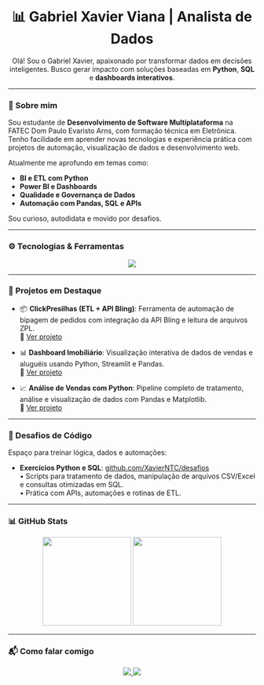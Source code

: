 <h1 align="center">📊 Gabriel Xavier Viana | Analista de Dados</h1>

<p align="center">
  Olá! Sou o Gabriel Xavier, apaixonado por transformar dados em decisões inteligentes.  
  Busco gerar impacto com soluções baseadas em <strong>Python</strong>, <strong>SQL</strong> e <strong>dashboards interativos</strong>.
</p>

---

### 🧠 Sobre mim

Sou estudante de <strong>Desenvolvimento de Software Multiplataforma</strong> na FATEC Dom Paulo Evaristo Arns, com formação técnica em Eletrônica.  
Tenho facilidade em aprender novas tecnologias e experiência prática com projetos de automação, visualização de dados e desenvolvimento web.  

Atualmente me aprofundo em temas como:  
- <strong>BI e ETL com Python</strong>  
- <strong>Power BI e Dashboards</strong>  
- <strong>Qualidade e Governança de Dados</strong>  
- <strong>Automação com Pandas, SQL e APIs</strong>  

Sou curioso, autodidata e movido por desafios.

---

### ⚙️ Tecnologias & Ferramentas

<p align="center">
  <a href="https://skillicons.dev">
    <img src="https://skillicons.dev/icons?i=python,sql,pandas,numpy,streamlit,powerbi,git,github,vscode,linux"/>
  </a>
</p>

---

### 🧪 Projetos em Destaque

- 📦 **ClickPresilhas (ETL + API Bling)**: Ferramenta de automação de bipagem de pedidos com integração da API Bling e leitura de arquivos ZPL.  
  🔗 [Ver projeto](https://github.com/XavierNTC/ClickPresilhas)

- 📊 **Dashboard Imobiliário**: Visualização interativa de dados de vendas e aluguéis usando Python, Streamlit e Pandas.  
  🔗 [Ver projeto](https://github.com/XavierNTC/Dashboard-Imobiliario)

- 📈 **Análise de Vendas com Python**: Pipeline completo de tratamento, análise e visualização de dados com Pandas e Matplotlib.  
  🔗 [Ver projeto](https://github.com/XavierNTC/analise-vendas)

---

### 🧩 Desafios de Código

Espaço para treinar lógica, dados e automações:

- **Exercícios Python e SQL**: [github.com/XavierNTC/desafios](https://github.com/XavierNTC/desafios)  
  • Scripts para tratamento de dados, manipulação de arquivos CSV/Excel e consultas otimizadas em SQL.  
  • Prática com APIs, automações e rotinas de ETL.

---

### 📊 GitHub Stats

<p align="center">
  <img height="180em" src="https://github-readme-stats.vercel.app/api?username=XavierNTC&show_icons=true&theme=dark&bg_color=000000&title_color=00FF99&text_color=FFFFFF&icon_color=00FFFF&border_color=3333FF"/>
  <img height="180em" src="https://github-readme-stats.vercel.app/api/top-langs/?username=XavierNTC&layout=compact&theme=dark&bg_color=000000&title_color=00FF99&text_color=FFFFFF&icon_color=00FFFF&border_color=3333FF"/>
</p>

---

### 📬 Como falar comigo

<p align="center">
  <a href="https://www.linkedin.com/in/gabriel-viana-301a59226" target="_blank">
    <img src="https://skillicons.dev/icons?i=linkedin" />
  </a>
  <a href="mailto:gabriel.viana2005@hotmail.com">
    <img src="https://skillicons.dev/icons?i=gmail" />
  </a>
</p>
